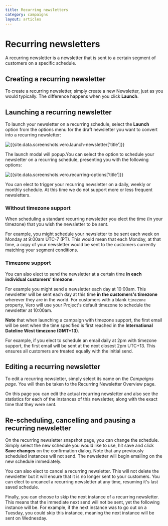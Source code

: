 ```yaml
---
title: Recurring newsletters
category: campaigns
layout: articles
---
```


# Recurring newsletters

A recurring newsletter is a newsletter that is sent to a certain segment of customers on a specific schedule.

## Creating a recurring newsletter

To create a recurring newsletter, simply create a new Newsletter, just as you would typically. The difference happens when you click **Launch**.

## Launching a recurring newsletter

To launch your newsletter on a recurring schedule, select the 
**Launch** option from the options menu for the draft newsletter you want to convert into a recurring newsletter:

![{{site.data.screenshots.vero.launch-newsletter['title']}}]({{site.data.screenshots.vero.launch-newsletter.image}})

The launch modal will popup.You can select the option to schedule your newsletter on a recurring schedule, presenting you with the following options:

![{{site.data.screenshots.vero.recurring-options['title']}}]({{site.data.screenshots.vero.recurring-options.image}})

You can elect to trigger your recurring newsletter on a daily, weekly or monthly schedule. At this time we do not support more or less frequent newsletters.

### Without timezone support

When scheduling a standard recurring newsletter you elect the time (in your timezone) that you wish the newsletter to be sent.

For example, you might schedule your newsletter to be sent each week on Monday at 9:00am UTC-7 (PT). This would mean that each Monday, at that time, a copy of your newsletter would be sent to the customers currently matching your segment conditions.

### Timezone support

You can also elect to send the newsletter at a certain time **in each individual customers' timezone**.

For example you might send a newsletter each day at 10:00am. This newsletter will be sent each day at this time **in the customers's timezone** wherever they are in the world. For customers with a blank `timezone` property, Vero will use your Project's default timezone to schedule the newsletter at 10:00am.

**Note** that when launching a campaign with timezone support, the first email will be sent when the time specified is first reached in the **International Dateline West timezone (GMT+13)**.

For example, if you elect to schedule an email daily at 2pm with timezone support, the first email will be sent at the next closest 2pm UTC+13. This ensures all customers are treated equally with the initial send.

## Editing a recurring newsletter

To edit a recurring newsletter, simply select its name on the *Campaigns page*. You will then be taken to the Recurring Newsletter Overview page.

On this page you can edit the actual recurring newsletter and also see the statistics for each of the instances of this newsletter, along with the exact time that they were sent.

## Re-scheduling, cancelling and pausing a recurring newsletter

On the recurring newsletter snapshot page, you can change the schedule. Simply select the new schedule you would like to use, hit save and click **Save changes** on the confirmation dialog. Note that any previously scheduled instances will not send. The newsletter will begin emailing on the new schedule immediately.

You can also elect to cancel a recurring newsletter. This will not delete the newsletter but it will ensure that it is no longer sent to your customers. You can elect to uncancel a recurring newsletter at any time, resuming it's last saved schedule.

Finally, you can choose to skip the next instance of a recurring newsletter. This means that the immediate next send will not be sent, yet the following instance will be. For example, if the next instance was to go out on a Tuesday, you could skip this instance, meaning the next instance will be sent on Wednesday.